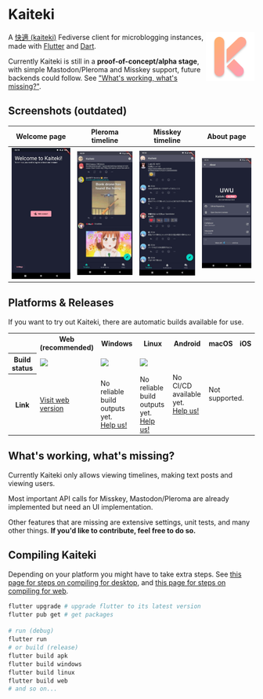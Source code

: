 # Kaiteki

<img align="right" src="assets/icons/windows/kaiteki.png" width=100>

A [快適 (kaiteki)](http://takoboto.jp/?w=1200120) Fediverse client for microblogging instances, made with [Flutter](https://flutter.dev/) and [Dart](https://dart.dev/).

Currently Kaiteki is still in a **proof-of-concept/alpha stage**, with simple Mastodon/Pleroma and Misskey support, future backends could follow. See ["What's working, what's missing?"](#whats-working-whats-missing).

## Screenshots (outdated)

| Welcome page | Pleroma timeline | Misskey timeline | About page |
| - | - | - | - |
| ![](assets/screenshots/welcome.jpg) | ![](assets/screenshots/pleroma-feed.jpg) | ![](assets/screenshots/misskey-feed.jpg) | ![](assets/screenshots/about.jpg) |

## Platforms & Releases

If you want to try out Kaiteki, there are automatic builds available for use.

<table>
    <tr>
        <th></th>
        <th>Web<br>(recommended)</th>
        <th>Windows</th>
        <th>Linux</th>
        <th>Android</th>
        <th>macOS</th>
        <th>iOS</th>
    </tr>
    <tr>
        <th>Build status</th>
        <td><img src="https://img.shields.io/github/workflow/status/Craftplacer/kaiteki/Web"></td>
        <td><img src="https://img.shields.io/github/workflow/status/Craftplacer/kaiteki/Windows"></td>
        <td><img src="https://img.shields.io/github/workflow/status/Craftplacer/kaiteki/Linux"></td>
        <td rowspan=2>No CI/CD available yet.<br><a href="https://github.com/Craftplacer/kaiteki/issues/2">Help us!</a></td>
        <td colspan=2 rowspan=2>Not supported.</td>
    </tr>
    <tr>
        <th>Link</th>
        <td><a href="https://craftplacer.moe/Kaiteki/">Visit web version</a></td>
        <td>No reliable build outputs yet.<br><a href="https://github.com/Craftplacer/Kaiteki/issues/63">Help us!</a></td>
        <td>No reliable build outputs yet.<br><a href="https://github.com/Craftplacer/Kaiteki/issues/62">Help us!</a></td>
    </tr>
</table>


## What's working, what's missing?

Currently Kaiteki only allows viewing timelines, making text posts and viewing users.

Most important API calls for Misskey, Mastodon/Pleroma are already implemented but need an UI implementation.

Other features that are missing are extensive settings, unit tests, and many other things. **If you'd like to contribute, feel free to do so.**

## Compiling Kaiteki

Depending on your platform you might have to take extra steps.
See [this page for steps on compiling for desktop](https://flutter.dev/desktop#requirements), and [this page for steps on compiling for web](https://flutter.dev/docs/get-started/web).

```sh
flutter upgrade # upgrade flutter to its latest version
flutter pub get # get packages

# run (debug)
flutter run
# or build (release)
flutter build apk
flutter build windows
flutter build linux
flutter build web
# and so on...
```
